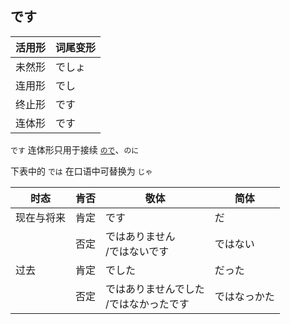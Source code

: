 ## です

|活用形|词尾变形|
|-|-|
|未然形|でしょ|
|连用形|でし|
|终止形|です|
|连体形|です|

`です` 连体形只用于接续 [`ので`](ので.md)、`のに`  

下表中的 `では` 在口语中可替换为 `じゃ`  

|时态|肯否|敬体|简体|
|-|-|-|-|
|现在与将来|肯定|です|だ|
||否定|ではありません<br>/ではないです|ではない|
|过去|肯定|でした|だった|
||否定|ではありませんでした<br>/ではなかったです|ではなっかた|